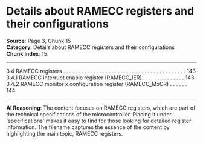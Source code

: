 # Details about RAMECC registers and their configurations

**Source**: Page 3, Chunk 15  
**Category**: Details about RAMECC registers and their configurations  
**Chunk Index**: 15

---

3.4 RAMECC registers . . . . . . . . . . . . . . . . . . . . . . . . . . . . . . . . . . . . . . . . . 143
3.4.1 RAMECC interrupt enable register (RAMECC_IER) . . . . . . . . . . . . . . 143
3.4.2 RAMECC monitor x configuration register (RAMECC_MxCR) . . . . . . 144

---

**AI Reasoning**: The content focuses on RAMECC registers, which are part of the technical specifications of the microcontroller. Placing it under 'specifications' makes it easy to find for those looking for detailed register information. The filename captures the essence of the content by highlighting the main topic, RAMECC registers.
